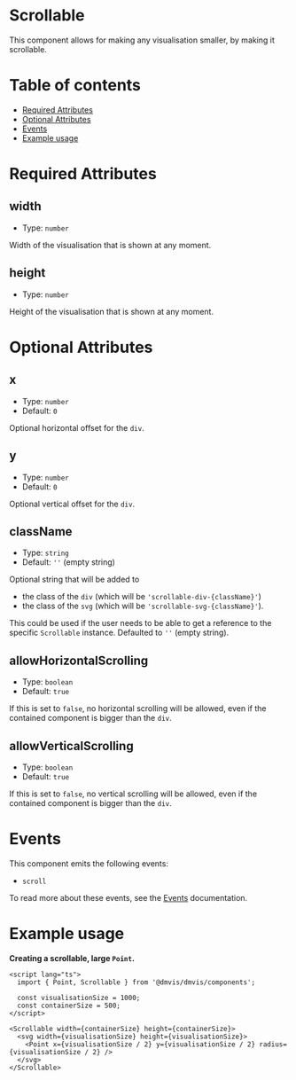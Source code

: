 # Scrollable

This component allows for making any visualisation smaller, by making it scrollable.

# Table of contents

- [Required Attributes](#required-attributes)
- [Optional Attributes](#optional-attributes)
- [Events](#events)
- [Example usage](#example-usage)

# Required Attributes

## width

- Type: `number`

Width of the visualisation that is shown at any moment.

## height

- Type: `number`

Height of the visualisation that is shown at any moment.

# Optional Attributes

## x

- Type: `number`
- Default: `0`

Optional horizontal offset for the `div`.

## y

- Type: `number`
- Default: `0`

Optional vertical offset for the `div`.

## className

- Type: `string`
- Default: `''` (empty string)

Optional string that will be added to

- the class of the `div` (which will be `'scrollable-div-{className}'`)
- the class of the `svg` (which will be `'scrollable-svg-{className}'`).

This could be used if the user needs to be able to get a reference to the specific `Scrollable` instance. Defaulted to `''` (empty string).

## allowHorizontalScrolling

- Type: `boolean`
- Default: `true`

If this is set to `false`, no horizontal scrolling will be allowed, even if the contained component is bigger than the `div`.

## allowVerticalScrolling

- Type: `boolean`
- Default: `true`

If this is set to `false`, no vertical scrolling will be allowed, even if the contained component is bigger than the `div`.

# Events

This component emits the following events:

- `scroll`

To read more about these events, see the [Events](../utils/Events.md) documentation.

# Example usage

<b>Creating a scrollable, large `Point`. </b>

```svelte
<script lang="ts">
  import { Point, Scrollable } from '@dmvis/dmvis/components';

  const visualisationSize = 1000;
  const containerSize = 500;
</script>

<Scrollable width={containerSize} height={containerSize}>
  <svg width={visualisationSize} height={visualisationSize}>
    <Point x={visualisationSize / 2} y={visualisationSize / 2} radius={visualisationSize / 2} />
  </svg>
</Scrollable>
```
